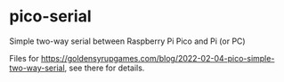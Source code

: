 # pico-serial
Simple two-way serial between Raspberry Pi Pico and Pi (or PC)

Files for https://goldensyrupgames.com/blog/2022-02-04-pico-simple-two-way-serial, see there for details.
